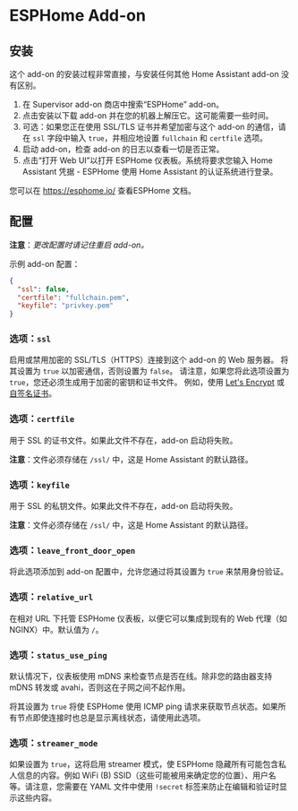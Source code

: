 # ESPHome Add-on
## 安装

这个 add-on 的安装过程非常直接，与安装任何其他 Home Assistant add-on 没有区别。

1. 在 Supervisor add-on 商店中搜索“ESPHome” add-on。
2. 点击安装以下载 add-on 并在您的机器上解压它。这可能需要一些时间。
3. 可选：如果您正在使用 SSL/TLS 证书并希望加密与这个 add-on 的通信，请在 `ssl` 字段中输入 `true`，并相应地设置 `fullchain` 和 `certfile` 选项。
4. 启动 add-on，检查 add-on 的日志以查看一切是否正常。
5. 点击“打开 Web UI”以打开 ESPHome 仪表板。系统将要求您输入 Home Assistant 凭据 - ESPHome 使用 Home Assistant 的认证系统进行登录。

您可以在 https://esphome.io/ 查看ESPHome 文档。

## 配置

**注意**：_更改配置时请记住重启 add-on。_

示例 add-on 配置：

```json
{
  "ssl": false,
  "certfile": "fullchain.pem",
  "keyfile": "privkey.pem"
}
```

### 选项：`ssl`

启用或禁用加密的 SSL/TLS（HTTPS）连接到这个 add-on 的 Web 服务器。
将其设置为 `true` 以加密通信，否则设置为 `false`。
请注意，如果您将此选项设置为 `true`，您还必须生成用于加密的密钥和证书文件。
例如，使用 [Let's Encrypt](https://www.home-assistant.io/addons/lets_encrypt/)
或 [自签名证书](https://www.home-assistant.io/docs/ecosystem/certificates/tls_self_signed_certificate/)。

### 选项：`certfile`

用于 SSL 的证书文件。如果此文件不存在，add-on 启动将失败。

**注意**：文件必须存储在 `/ssl/` 中，这是 Home Assistant 的默认路径。

### 选项：`keyfile`

用于 SSL 的私钥文件。如果此文件不存在，add-on 启动将失败。

**注意**：文件必须存储在 `/ssl/` 中，这是 Home Assistant 的默认路径。

### 选项：`leave_front_door_open`

将此选项添加到 add-on 配置中，允许您通过将其设置为 `true` 来禁用身份验证。

### 选项：`relative_url`

在相对 URL 下托管 ESPHome 仪表板，以便它可以集成到现有的 Web 代理（如 NGINX）中。默认值为 `/`。

### 选项：`status_use_ping`

默认情况下，仪表板使用 mDNS 来检查节点是否在线。除非您的路由器支持 mDNS 转发或 avahi，否则这在子网之间不起作用。

将其设置为 `true` 将使 ESPHome 使用 ICMP ping 请求来获取节点状态。如果所有节点即使连接时也总是显示离线状态，请使用此选项。

### 选项：`streamer_mode`

如果设置为 `true`，这将启用 streamer 模式，使 ESPHome 隐藏所有可能包含私人信息的内容。例如 WiFi (B) SSID（这些可能被用来确定您的位置）、用户名等。请注意，您需要在 YAML 文件中使用 `!secret` 标签来防止在编辑和验证时显示这些内容。